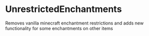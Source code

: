 # UnrestrictedEnchantments
Removes vanilla minecraft enchantment restrictions and adds new functionality for some enchantments on other items

